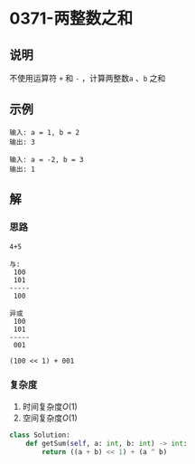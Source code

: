 # 0371-两整数之和

## 说明
不使用运算符 `+` 和 `-` ​​​​​​​，计算两整数 ​​​​​​​`a` 、`b` ​​​​​​​之和

## 示例
```
输入: a = 1, b = 2
输出: 3

输入: a = -2, b = 3
输出: 1
```

## 解

### 思路
```
4+5

与:
 100
 101
-----
 100

异或
 100
 101
-----
 001

(100 << 1) + 001
```

### 复杂度
1. 时间复杂度$O(1)$
2. 空间复杂度$O(1)$

```python
class Solution:
    def getSum(self, a: int, b: int) -> int:
        return ((a + b) << 1) + (a ^ b)
```